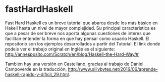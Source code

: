 # fastHardHaskell
Fast Hard Haskell es un breve tutorial que abarca desde los más básico en Hakell hasta
un nivel de mayor complejidad. Su principal caracteristica es que a pesar de ser breve nos aporta
algunas cuestiones de interes que facilitan entender la forma en que hay pensar como usuario
Haskell. El repositorio son los ejemplos desarrollados a partir del Tutorial.
El link donde podeis ver el trabajo original en Inglés es el siguiente: 
http://annesposito.com/Scratch/en/blog/Haskell-the-Hard-Way/#

También hay una versión en Castellano, gracias al trabajo de Daniel Campoverde en la traducción,
http://www.sillybytes.net/2016/06/aprende-haskell-rapido-y-dificil_29.html.

